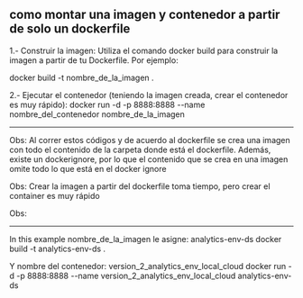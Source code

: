 ## como montar una imagen y contenedor a partir de solo un dockerfile


1.- Construir la imagen:
Utiliza el comando docker build para construir la imagen a partir de tu Dockerfile. Por ejemplo:

docker build -t nombre_de_la_imagen .



2.- Ejecutar el contenedor (teniendo la imagen creada, crear el contenedor es muy rápido):
docker run -d -p 8888:8888 --name nombre_del_contenedor nombre_de_la_imagen


------------------
Obs: Al correr estos códigos y de acuerdo al dockerfile se crea una imagen con todo el contenido de la carpeta donde está el dockerfile. Además, existe un dockerignore, por lo que el contenido que se crea en una imagen omite todo lo que está en el docker ignore

Obs: Crear la imagen a partir del dockerfile toma tiempo, pero crear el container es muy rápido

Obs: 


-----------------------

In this example nombre_de_la_imagen le asigne: analytics-env-ds
docker build -t analytics-env-ds .


Y nombre del contenedor: version_2_analytics_env_local_cloud
docker run -d -p 8888:8888 --name version_2_analytics_env_local_cloud analytics-env-ds
